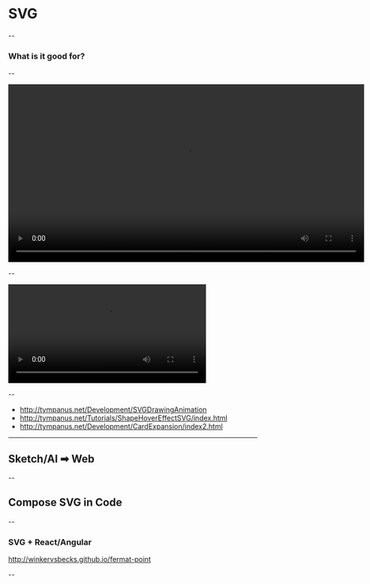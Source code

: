
<!-- .slide: data-background="#ffcc33" class="th-yellow" -->
# SVG

--

### What is it good for?

--

<video loop="true" autoplay="true" width="720px">
  <source data-src="//material-design.storage.googleapis.com/publish/material_v_4/material_ext_publish/0B3T7oTWa3HiFZ3BiM1dnR0ZPU1k/animation_meanigfultrans_visualcont.webm" type="video/webm">
  <source data-src="//material-design.storage.googleapis.com/publish/material_v_4/material_ext_publish/0B3T7oTWa3HiFNGdjUmhlVWlxWEE/animation_meanigfultrans_visualcont.mp4" type="video/mp4">
</video>

--

<video loop="true" autoplay="true" width="400px">
  <source data-src="//material-design.storage.googleapis.com/publish/material_v_4/material_ext_publish/0B2wX4iIvu8L6ZHZfV1NfRHdCZHM/animation-delightfuldetails-030401_Status_Change_xhdpi_003.webm" type="video/webm">
  <source data-src="//material-design.storage.googleapis.com/publish/material_v_4/material_ext_publish/0B2wX4iIvu8L6eVd5SmhJUTZxWVk/animation-delightfuldetails-030401_Status_Change_xhdpi_003.mp4" type="video/mp4">
</video>

--

- http://tympanus.net/Development/SVGDrawingAnimation
- http://tympanus.net/Tutorials/ShapeHoverEffectSVG/index.html
- http://tympanus.net/Development/CardExpansion/index2.html

---

<!-- .slide: data-background="#ffcc33" class="th-yellow" -->
## Sketch/AI ➡ Web

--

<!-- .slide: data-background="#ffcc33" class="th-yellow" -->
## Compose SVG in Code

--

### SVG + React/Angular

http://winkervsbecks.github.io/fermat-point

--

